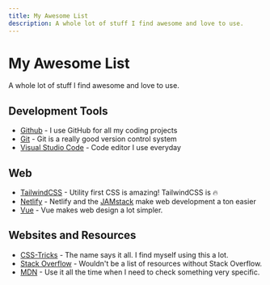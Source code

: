 ```yaml
---
title: My Awesome List
description: A whole lot of stuff I find awesome and love to use.
---
```


# My Awesome List

A whole lot of stuff I find awesome and love to use.

## Development Tools

- [Github](https://github.com/) - I use GitHub for all my coding projects
- [Git](https://git-scm.com/) - Git is a really good version control system
- [Visual Studio Code](https://code.visualstudio.com/) - Code editor I use everyday
## Web

- [TailwindCSS](https://tailwindcss.com/) - Utility first CSS is amazing! TailwindCSS is 🔥
- [Netlify](https://www.netlify.com/) - Netlify and the [JAMstack](https://jamstack.org/what-is-jamstack/) make web development a ton easier
- [Vue](https://vuejs.org/) - Vue makes web design a lot simpler.

## Websites and Resources

- [CSS-Tricks](https://css-tricks.com/) - The name says it all. I find myself using this a lot.
- [Stack Overflow](https://stackoverflow.com/) - Wouldn't be a list of resources without Stack Overflow.
- [MDN](https://developer.mozilla.org/) - Use it all the time when I need to check something very specific.
